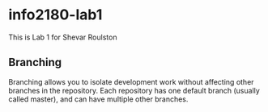 # info2180-lab1 
This is Lab 1 for Shevar Roulston
## Branching
Branching allows you to isolate development work without affecting other branches in the repository. Each repository has one default branch (usually called master), and can have multiple other branches. 